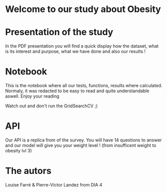 # Welcome to our study about Obesity

# Presentation of the study

In the PDF presentation you will find a quick display how the dataset, what is its interest and purpose, what we have done and also our results !

# Notebook

This is the notebook where all our tests, functions, results where calculated.
Normaly, it was redacted to be easy to read and quite understandable aswell. Enjoy your reading

Watch out and don't run the GridSearchCV ;)

# API

Our API is a replica from of the survey. You will have 14 questions to answer and our model will give you your weight level ! (from insufficent weight to obesity lvl 3)

# The autors

Louise Farré & Pierre-Victor Landez from DIA 4 
